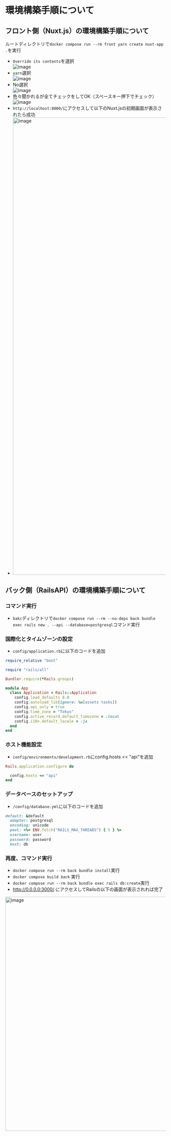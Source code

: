 # 環境構築手順について

## フロント側（Nuxt.js）の環境構築手順について
ルートディレクトリで`docker compose run --rm front yarn create nuxt-app .`を実行
- `Override its contents`を選択 <br>
![image](https://github.com/user-attachments/assets/5b87f81b-bb21-4338-9d2c-31fe6b6a06f4) 
- `yarn`選択 <br>
![image](https://github.com/user-attachments/assets/b6255bf4-324c-4efd-b607-fd1e64d0fb7d) 
- No選択 <br>
![image](https://github.com/user-attachments/assets/bdb9885a-3ca0-4264-a31a-c16b67784f9d)
- 色々聞かれるが全てチェックをしてOK（スペースキー押下でチェック） <br>
![image](https://github.com/user-attachments/assets/037a0610-44b5-4553-ae77-76776784ce2e)
- `http://localhost:8000/`にアクセスして以下のNuxt.jsの初期画面が表示されたら成功 <br>
- <img width="1439" alt="image" src="https://github.com/user-attachments/assets/ca04e66a-e7d2-483c-8303-fea7618ceba6" />

## バック側（RailsAPI）の環境構築手順について
### コマンド実行
- `bakc`ディレクトリで`docker compose run --rm --no-deps back bundle exec rails new . --api --database=postgresql`コマンド実行
### 国際化とタイムゾーンの設定
- `config/application.rb`に以下のコードを追加
```ruby
require_relative "boot"

require "rails/all"

Bundler.require(*Rails.groups)

module App
  class Application < Rails::Application
    config.load_defaults 8.0
    config.autoload_lib(ignore: %w[assets tasks])
    config.api_only = true
    config.time_zone = "Tokyo"
    config.active_record.default_timezone = :local
    config.i18n.default_locale = :ja
  end
end
```
### ホスト機能設定
- `config/environments/development.rb`にconfig.hosts << "api"を追加
```ruby
Rails.application.configure do

  config.hosts << "api"
end
```
### データベースのセットアップ
- `/config/database.yml`に以下のコードを追加
```ruby
default: &default
  adapter: postgresql
  encoding: unicode
  pool: <%= ENV.fetch("RAILS_MAX_THREADS") { 5 } %>
  username: user
  password: password
  host: db
```
### 再度、コマンド実行
- `docker compose run --rm back bundle install`実行
- `docker compose build back` 実行
- `docker compose run --rm back bundle exec rails db:create`実行
- http://0.0.0.0:3000/ にアクセスしてRailsの以下の画面が表示されれば完了
<img width="737" alt="image" src="https://github.com/user-attachments/assets/ac2ca4c1-d36d-4544-b467-097a66e7f000" />
